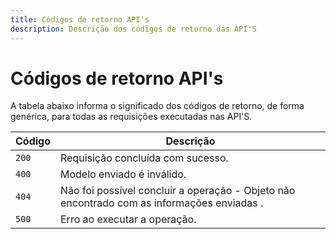 ```yaml
---
title: Códigos de retorno API's
description: Descrição dos códigos de retorno das API'S
---
```


# Códigos de retorno API's

A tabela abaixo informa o significado dos códigos de retorno, de forma genérica, para todas as requisições executadas nas API'S.

|Código|Descrição|
|---|---|
|`200`|Requisição concluída com sucesso.|
|`400`|Modelo enviado é inválido.|
|`404`|Não foi possível concluir a operação - Objeto não encontrado com as informações enviadas .|
|`500`|Erro ao executar a operação.|
